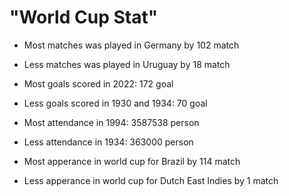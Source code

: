 # "World Cup Stat"

- Most matches was played in Germany by 102 match
- Less matches was played in Uruguay by 18 match

- Most goals scored in 2022: 172 goal
- Less goals scored in 1930 and 1934: 70 goal

- Most attendance in 1994: 3587538 person
- Less attendance in 1934: 363000 person

- Most apperance in world cup for Brazil by 114 match
- Less apperance in world cup for Dutch East Indies by 1 match
